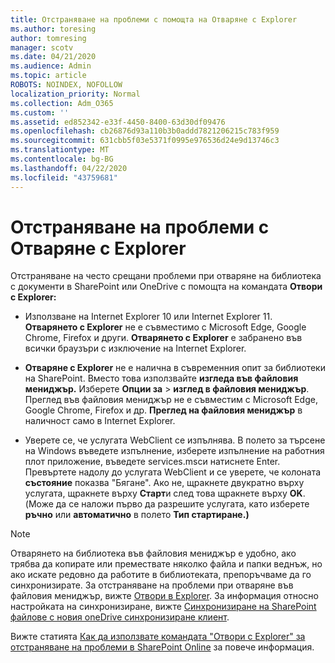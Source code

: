 ```yaml
---
title: Отстраняване на проблеми с помощта на Отваряне с Explorer
ms.author: toresing
author: tomresing
manager: scotv
ms.date: 04/21/2020
ms.audience: Admin
ms.topic: article
ROBOTS: NOINDEX, NOFOLLOW
localization_priority: Normal
ms.collection: Adm_O365
ms.custom: ''
ms.assetid: ed852342-e33f-4450-8400-63d30df09476
ms.openlocfilehash: cb26876d93a110b3b0addd7821206215c783f959
ms.sourcegitcommit: 631cbb5f03e5371f0995e976536d24e9d13746c3
ms.translationtype: MT
ms.contentlocale: bg-BG
ms.lasthandoff: 04/22/2020
ms.locfileid: "43759681"
---
```

# <a name="fix-problems-with-open-with-explorer"></a>Отстраняване на проблеми с Отваряне с Explorer

Отстраняване на често срещани проблеми при отваряне на библиотека с документи в SharePoint или OneDrive с помощта на командата **Отвори с Explorer:** 
  
- Използване на Internet Explorer 10 или Internet Explorer 11. **Отварянето с Explorer** не е съвместимо с Microsoft Edge, Google Chrome, Firefox и други. **Отварянето с Explorer** е забранено във всички браузъри с изключение на Internet Explorer. 
    
- **Отваряне с Explorer** не е налична в съвременния опит за библиотеки на SharePoint. Вместо това използвайте **изгледа във файловия мениджър.** Изберете **Опции за** \> **изглед в файловия мениджър**. Преглед във файловия мениджър не е съвместим с Microsoft Edge, Google Chrome, Firefox и др. **Преглед на файловия мениджър** в наличност само в Internet Explorer. 
    
- Уверете се, че услугата WebClient се изпълнява. В полето за търсене на Windows въведете изпълнение, изберете изпълнение на работния плот приложение, въведете services.mscи натиснете Enter. Превъртете надолу до услугата WebClient и се уверете, че колоната **състояние** показва "Бягане". Ако не, щракнете двукратно върху услугата, щракнете върху **Старт**и след това щракнете върху **OK**. (Може да се наложи първо да разрешите услугата, като изберете **ръчно** или **автоматично** в полето **Тип стартиране.)** 
    
> [!NOTE]
> Отварянето на библиотека във файловия мениджър е удобно, ако трябва да копирате или премествате няколко файла и папки веднъж, но ако искате редовно да работите в библиотеката, препоръчваме да го синхронизирате. За отстраняване на проблеми при отваряне във файловия мениджър, вижте [Отвори в Explorer](https://go.microsoft.com/fwlink/?linkid=871665). За информация относно настройката на синхронизиране, вижте [Синхронизиране на SharePoint файлове с новия oneDrive синхронизиране клиент](https://go.microsoft.com/fwlink/?linkid=871666).
  
Вижте статията [Как да използвате командата "Отвори с Explorer" за отстраняване на проблеми в SharePoint Online](https://docs.microsoft.com/sharepoint/support/lists-and-libraries/troubleshoot-issues-using-open-with-explorer) за повече информация. 
  

